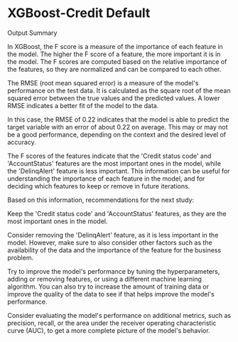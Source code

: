 # XGBoost-Credit Default

Output Summary

In XGBoost, the F score is a measure of the importance of each feature in the model. The higher the F score of a feature, the more important it is in the model. The F scores are computed based on the relative importance of the features, so they are normalized and can be compared to each other.

The RMSE (root mean squared error) is a measure of the model's performance on the test data. It is calculated as the square root of the mean squared error between the true values and the predicted values. A lower RMSE indicates a better fit of the model to the data.

In this case, the RMSE of 0.22 indicates that the model is able to predict the target variable with an error of about 0.22 on average. This may or may not be a good performance, depending on the context and the desired level of accuracy.

The F scores of the features indicate that the 'Credit status code' and 'AccountStatus' features are the most important ones in the model, while the 'DelinqAlert' feature is less important. This information can be useful for understanding the importance of each feature in the model, and for deciding which features to keep or remove in future iterations.

Based on this information, recommendations for the next study:

Keep the 'Credit status code' and 'AccountStatus' features, as they are the most important ones in the model.

Consider removing the 'DelinqAlert' feature, as it is less important in the model. However, make sure to also consider other factors such as the availability of the data and the importance of the feature for the business problem.

Try to improve the model's performance by tuning the hyperparameters, adding or removing features, or using a different machine learning algorithm. You can also try to increase the amount of training data or improve the quality of the data to see if that helps improve the model's performance.

Consider evaluating the model's performance on additional metrics, such as precision, recall, or the area under the receiver operating characteristic curve (AUC), to get a more complete picture of the model's behavior.

